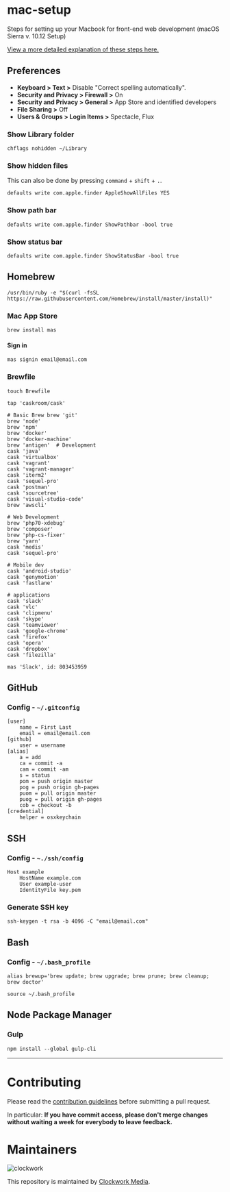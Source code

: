 # mac-setup
Steps for setting up your Macbook for front-end web development (macOS Sierra v. 10.12 Setup)

[View a more detailed explanation of these steps here.](https://www.taniarascia.com/setting-up-a-brand-new-mac-for-development/)

## Preferences

- **Keyboard > Text >** Disable "Correct spelling automatically".
- **Security and Privacy > Firewall >** On
- **Security and Privacy > General >** App Store and identified developers
- **File Sharing >** Off
- **Users & Groups > Login Items >** Spectacle, Flux

### Show Library folder

```shell
chflags nohidden ~/Library
```

### Show hidden files

This can also be done by pressing `command` + `shift` + `.`.

```shell
defaults write com.apple.finder AppleShowAllFiles YES
```

### Show path bar

```shell
defaults write com.apple.finder ShowPathbar -bool true
```

### Show status bar

```shell
defaults write com.apple.finder ShowStatusBar -bool true
```

## Homebrew

```shell
/usr/bin/ruby -e "$(curl -fsSL https://raw.githubusercontent.com/Homebrew/install/master/install)"
```

### Mac App Store

```shell
brew install mas
```

#### Sign in

```shell
mas signin email@email.com
```

### Brewfile

```shell
touch Brewfile
```

```shell
tap 'caskroom/cask'

# Basic Brew brew 'git'
brew 'node'
brew 'npm'
brew 'docker'
brew 'docker-machine'
brew 'antigen'  # Development
cask 'java'
cask 'virtualbox'
cask 'vagrant'
cask 'vagrant-manager'
cask 'iterm2'
cask 'sequel-pro'
cask 'postman'
cask 'sourcetree'
cask 'visual-studio-code'
brew 'awscli'

# Web Development
brew 'php70-xdebug'
brew 'composer'
brew 'php-cs-fixer'
brew 'yarn'
cask 'medis'
cask 'sequel-pro'

# Mobile dev
cask 'android-studio'
cask 'genymotion'
cask 'fastlane'

# applications
cask 'slack'
cask 'vlc'
cask 'clipmenu'
cask 'skype'
cask 'teamviewer'
cask 'google-chrome'
cask 'firefox'
cask 'opera'
cask 'dropbox'
cask 'filezilla'

mas 'Slack', id: 803453959
```

## GitHub

### Config - `~/.gitconfig`


```shell
[user]
	name = First Last
	email = email@email.com
[github]
	user = username
[alias]
	a = add
	ca = commit -a
	cam = commit -am
	s = status
	pom = push origin master
	pog = push origin gh-pages
	puom = pull origin master
	puog = pull origin gh-pages
	cob = checkout -b
[credential]
	helper = osxkeychain
```


## SSH

### Config - `~./ssh/config`

```shell
Host example
    HostName example.com
    User example-user
    IdentityFile key.pem
```

### Generate SSH key

```shell
ssh-keygen -t rsa -b 4096 -C "email@email.com"
```

## Bash

### Config - `~/.bash_profile`

```shell
alias brewup='brew update; brew upgrade; brew prune; brew cleanup; brew doctor'
```

```shell
source ~/.bash_profile
```

## Node Package Manager

### Gulp

```shell
npm install --global gulp-cli
```

---

Contributing
======

Please read the [contribution guidelines] before submitting a pull request.

In particular: <strong>If you have commit access, please don't merge changes without
waiting a week for everybody to leave feedback.</strong>

[contribution guidelines]: ../../../contributing

Maintainers
======

![clockwork](http://apps.clockworkmedia.co.za/github/assets/logos/logo.png)

This repository is maintained by [Clockwork Media](//www.clockworkmedia.co.za).

